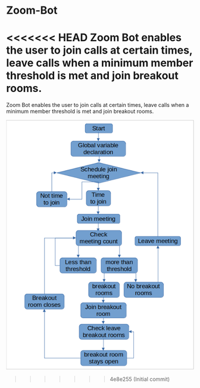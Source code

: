 # Zoom-Bot
<<<<<<< HEAD
Zoom Bot enables the user to join calls at certain times, leave calls when a minimum member threshold is met and join breakout rooms.
=======

Zoom Bot enables the user to join calls at certain times, leave calls when a minimum member threshold is met and join breakout rooms.

![Program](flow_chart.png "Flow Chart of Program")
>>>>>>> 4e8e255 (Initial commit)
